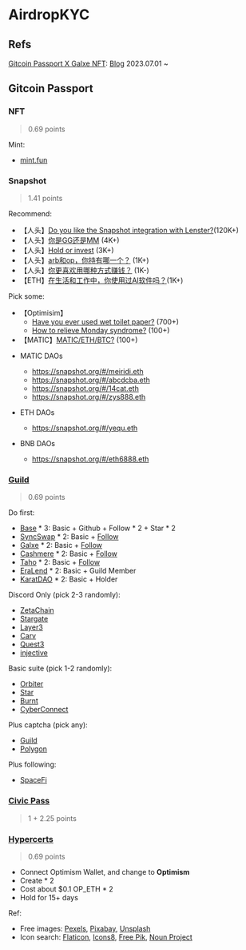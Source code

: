 # AirdropKYC

## Refs

[Gitcoin Passport X Galxe NFT](https://twitter.com/Galxe/status/1684599885826580480?s=20): [Blog](https://www.gitcoin.co/blog/gitcoin-passport-galxe) 2023.07.01 ~ 

## Gitcoin Passport
### NFT
> 0.69 points

Mint:
- [mint.fun](https://mint.fun/feed/free?chain=ethereum)

### Snapshot
> 1.41 points

Recommend:
- 【人头】[Do you like the Snapshot integration with Lenster?](https://snapshot.org/#/yoginth.eth/proposal/0x9287c40edcd68c362c7c4139fe3489bbaaa27cf4de68be5c218a82d0f252e718)(120K+)
- 【人头】[你是GG还是MM](https://snapshot.org/#/20244202.eth/proposal/0xeefda5d0ab0da5f4f34574c53774f14790c57f58dbd2b98641688b35213563e8) (4K+)
- 【人头】[Hold or invest](https://snapshot.org/#/gm365.eth/proposal/0x880a8c335fceba59120bbd6b2cc0c9627282e083158d84d98ed94f54bb0b1e88) (3K+)
- 【人头】[arb和op，你持有哪一个？](https://snapshot.org/#/ens86.eth/proposal/0xddc6d8479a6fd7d113459ee523c495e0d975cbd4f74fc1a88621f4143841c342) (1K+)
- 【人头】[你更喜欢用哪种方式赚钱？](https://snapshot.org/#/ens86.eth/proposal/0xbe2d0a08489efefabe65c768587a81f411ac06987a0ae5028263002c607c56ea) (1K-)
- 【ETH】[在生活和工作中，你使用过AI软件吗？](https://snapshot.org/#/0x88188.eth/proposal/0xcd0875b8963b2ad566468adf027cab4966139731ceedf0603c45dbd2223e7654)(1K+)

Pick some:
- 【Optimisim】
  * [Have you ever used wet toilet paper?](https://snapshot.org/#/zksync00.eth/proposal/0x0a0d4e8be2c795acb0ae22de332c7deb8f17800264ff4769bff39beede04065d) (700+)
  * [How to relieve Monday syndrome?](https://snapshot.org/#/zksync00.eth/proposal/0x5e69d35953fee23f1ac7d5fb18a22f33b401d9bc2cbff055642d4e4923951259) (100+)
- 【MATIC】[MATIC/ETH/BTC?](https://snapshot.org/#/meiridi.eth/proposal/0x3a2fb0220da2b5f295bd23ef8cc13c8104eddefd6430039c8e684dc66c7287b0) (100+)

* MATIC DAOs
  * https://snapshot.org/#/meiridi.eth
  * https://snapshot.org/#/abcdcba.eth
  * https://snapshot.org/#/14cat.eth
  * https://snapshot.org/#/zys888.eth

* ETH DAOs
  * https://snapshot.org/#/yequ.eth

* BNB DAOs
  * https://snapshot.org/#/eth6888.eth


### [Guild](https://guild.xyz/explorer)
> 0.69 points

Do first:
- [Base](https://guild.xyz/buildonbase) * 3: Basic + Github + Follow * 2 + Star * 2
- [SyncSwap](https://guild.xyz/syncswap) * 2: Basic + [Follow](https://twitter.com/syncswap)
- [Galxe](https://guild.xyz/galxe) * 2: Basic + [Follow](https://twitter.com/galxe)
- [Cashmere](https://guild.xyz/cashmerelabs) * 2: Basic + [Follow](https://twitter.com/CashmereLabs)
- [Taho](https://guild.xyz/cashmerelabs) * 2: Basic + [Follow](https://twitter.com/taho_xyz)
- [EraLend](https://guild.xyz/eralend) * 2: Basic + Guild Member
- [KaratDAO](https://guild.xyz/karatdao) * 2: Basic + Holder

Discord Only (pick 2-3 randomly):
- [ZetaChain](https://guild.xyz/zetachain)
- [Stargate](https://guild.xyz/stargate)
- [Layer3](https://guild.xyz/layer3)
- [Carv](https://guild.xyz/carv)
- [Quest3](https://guild.xyz/quest3)
- [injective](https://guild.xyz/injective)

Basic suite (pick 1-2 randomly):
- [Orbiter](https://guild.xyz/orbiter-finance)
- [Star](https://guild.xyz/starprotocol)
- [Burnt](https://guild.xyz/burnt)
- [CyberConnect](https://guild.xyz/cyberconnect)

Plus captcha (pick any):
- [Guild](https://guild.xyz/our-guild)
- [Polygon](https://guild.xyz/polygon)

Plus following:
- [SpaceFi](https://guild.xyz/spacefi)

### [Civic Pass](https://getpass.civic.com/status?chain=polygon)
> 1 + 2.25 points

### [Hypercerts](https://hypercerts.org/)
> 0.69 points 

- Connect Optimism Wallet, and change to **Optimism**
- Create * 2
- Cost about $0.1 OP_ETH * 2
- Hold for 15+ days

Ref:
- Free images: [Pexels](https://www.pexels.com), [Pixabay](https://pixabay.com/), [Unsplash](https://unsplash.com/)
- Icon search: [Flaticon](https://www.flaticon.com/), [Icons8](https://icons8.com/),  [Free Pik](https://www.freepik.com/icons), [Noun Project](https://thenounproject.com/)
